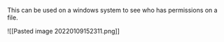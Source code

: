 This can be used on a windows system to see who has permissions on a file. 

![[Pasted image 20220109152311.png]]
